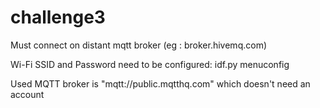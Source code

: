 # challenge3

Must connect on distant mqtt broker (eg : broker.hivemq.com)

Wi-Fi SSID and Password need to be configured:
idf.py menuconfig

Used MQTT broker is "mqtt://public.mqtthq.com" which doesn't need an account
